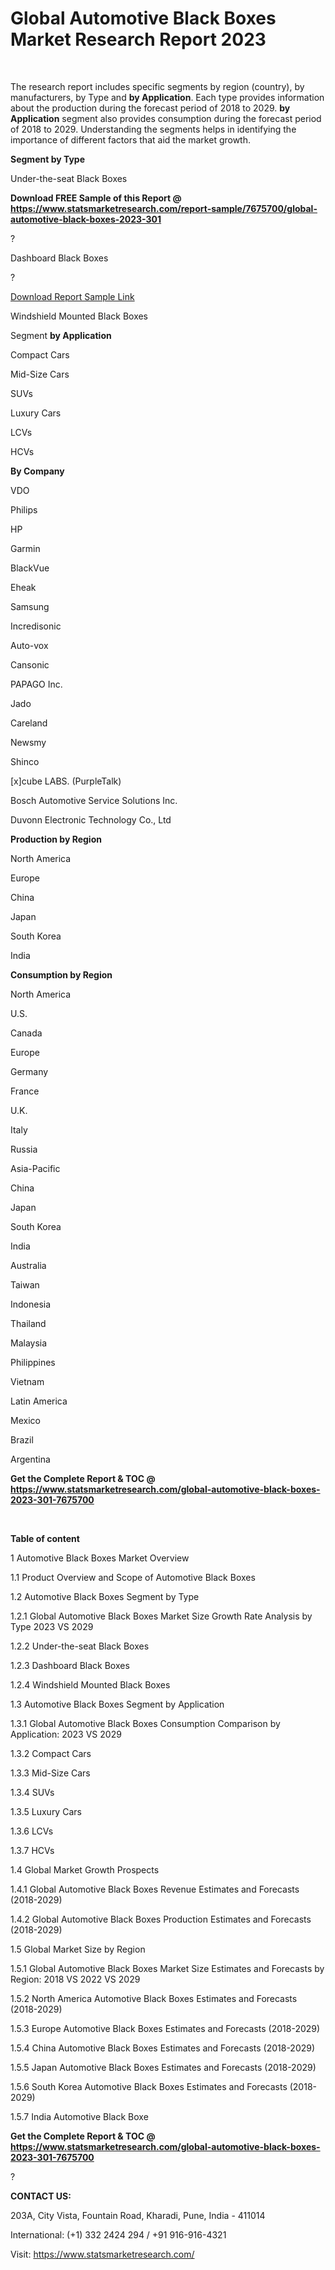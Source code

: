 <h1>Global Automotive Black Boxes Market Research Report 2023</h1><br/><p>The research report includes specific segments by region (country), by manufacturers, by Type and <strong>by Application</strong>. Each type provides information about the production during the forecast period of 2018 to 2029. <strong>by Application</strong> segment also provides consumption during the forecast period of 2018 to 2029. Understanding the segments helps in identifying the importance of different factors that aid the market growth.</p>
 
 
 
 <p><strong>Segment by Type</strong></p>
 
 
 
 <p>Under-the-seat Black Boxes</p>
 
 
 
 <div><b>Download FREE Sample of this Report @ <a href="https://www.statsmarketresearch.com/download-free-sample/7675700/global-automotive-black-boxes-2023-301">https://www.statsmarketresearch.com/report-sample/7675700/global-automotive-black-boxes-2023-301</a></b></div>
 
 
 
 <p>? </p>
 
 
 
 <p>Dashboard Black Boxes</p>
 
 
 
 <p>? </p>
 
 
 
 <p><a href="https://www.statsmarketresearch.com/download-free-sample/7675700/global-automotive-black-boxes-2023-301">Download Report Sample Link</a></p>
 
 
 
 <p>Windshield Mounted Black Boxes</p>
 
 
 
 <p>Segment <strong>by Application</strong></p>
 
 
 
 <p>Compact Cars</p>
 
 
 
 <p>Mid-Size Cars</p>
 
 
 
 <p>SUVs</p>
 
 
 
 <p>Luxury Cars</p>
 
 
 
 <p>LCVs</p>
 
 
 
 <p>HCVs</p>
 
 
 
 <p><strong>By Company</strong></p>
 
 
 
 <p>VDO</p>
 
 
 
 <p>Philips</p>
 
 
 
 <p>HP</p>
 
 
 
 <p>Garmin</p>
 
 
 
 <p>BlackVue</p>
 
 
 
 <p>Eheak</p>
 
 
 
 <p>Samsung</p>
 
 
 
 <p>Incredisonic</p>
 
 
 
 <p>Auto-vox</p>
 
 
 
 <p>Cansonic</p>
 
 
 
 <p>PAPAGO Inc.</p>
 
 
 
 <p>Jado</p>
 
 
 
 <p>Careland</p>
 
 
 
 <p>Newsmy</p>
 
 
 
 <p>Shinco</p>
 
 
 
 <p>[x]cube LABS. (PurpleTalk)</p>
 
 
 
 <p>Bosch Automotive Service Solutions Inc.</p>
 
 
 
 <p>Duvonn Electronic Technology Co., Ltd</p>
 
 
 
 <p><strong>Production by Region</strong></p>
 
 
 
 <p>North America</p>
 
 
 
 <p>Europe</p>
 
 
 
 <p>China</p>
 
 
 
 <p>Japan</p>
 
 
 
 <p>South Korea</p>
 
 
 
 <p>India</p>
 
 
 
 <p><strong>Consumption by Region</strong></p>
 
 
 
 <p>North America</p>
 
 
 
 <p>U.S.</p>
 
 
 
 <p>Canada</p>
 
 
 
 <p>Europe</p>
 
 
 
 <p>Germany</p>
 
 
 
 <p>France</p>
 
 
 
 <p>U.K.</p>
 
 
 
 <p>Italy</p>
 
 
 
 <p>Russia</p>
 
 
 
 <p>Asia-Pacific</p>
 
 
 
 <p>China</p>
 
 
 
 <p>Japan</p>
 
 
 
 <p>South Korea</p>
 
 
 
 <p>India</p>
 
 
 
 <p>Australia</p>
 
 
 
 <p>Taiwan</p>
 
 
 
 <p>Indonesia</p>
 
 
 
 <p>Thailand</p>
 
 
 
 <p>Malaysia</p>
 
 
 
 <p>Philippines</p>
 
 
 
 <p>Vietnam</p>
 
 
 
 <p>Latin America</p>
 
 
 
 <p>Mexico</p>
 
 
 
 <p>Brazil</p>
 
 
 
 <p>Argentina</p>
 
 
 
 <div><b>Get the Complete Report & TOC @ <a href="https://www.statsmarketresearch.com/global-automotive-black-boxes-2023-301-7675700">https://www.statsmarketresearch.com/global-automotive-black-boxes-2023-301-7675700</a></b></div>
 
 
 
 <p><br />
 
 <b>Table of content</b></p>
 
 
 
 <p>1 Automotive Black Boxes Market Overview<br />
 
 1.1 Product Overview and Scope of Automotive Black Boxes<br />
 
 1.2 Automotive Black Boxes Segment by Type<br />
 
 1.2.1 Global Automotive Black Boxes Market Size Growth Rate Analysis by Type 2023 VS 2029<br />
 
 1.2.2 Under-the-seat Black Boxes<br />
 
 1.2.3 Dashboard Black Boxes<br />
 
 1.2.4 Windshield Mounted Black Boxes<br />
 
 1.3 Automotive Black Boxes Segment by Application<br />
 
 1.3.1 Global Automotive Black Boxes Consumption Comparison by Application: 2023 VS 2029<br />
 
 1.3.2 Compact Cars<br />
 
 1.3.3 Mid-Size Cars<br />
 
 1.3.4 SUVs<br />
 
 1.3.5 Luxury Cars<br />
 
 1.3.6 LCVs<br />
 
 1.3.7 HCVs<br />
 
 1.4 Global Market Growth Prospects<br />
 
 1.4.1 Global Automotive Black Boxes Revenue Estimates and Forecasts (2018-2029)<br />
 
 1.4.2 Global Automotive Black Boxes Production Estimates and Forecasts (2018-2029)<br />
 
 1.5 Global Market Size by Region<br />
 
 1.5.1 Global Automotive Black Boxes Market Size Estimates and Forecasts by Region: 2018 VS 2022 VS 2029<br />
 
 1.5.2 North America Automotive Black Boxes Estimates and Forecasts (2018-2029)<br />
 
 1.5.3 Europe Automotive Black Boxes Estimates and Forecasts (2018-2029)<br />
 
 1.5.4 China Automotive Black Boxes Estimates and Forecasts (2018-2029)<br />
 
 1.5.5 Japan Automotive Black Boxes Estimates and Forecasts (2018-2029)<br />
 
 1.5.6 South Korea Automotive Black Boxes Estimates and Forecasts (2018-2029)<br />
 
 1.5.7 India Automotive Black Boxe</p>
 
 
 
 <div><b>Get the Complete Report & TOC @ <a href="https://www.statsmarketresearch.com/global-automotive-black-boxes-2023-301-7675700">https://www.statsmarketresearch.com/global-automotive-black-boxes-2023-301-7675700</a></b></div>
 
 
 
 <p>? </p>
 
 
 
 <p><b>CONTACT US:</b><br />
 
 203A, City Vista, Fountain Road, Kharadi, Pune, India - 411014<br />
 
 International: (+1) 332 2424 294 / +91 916-916-4321<br />
 
 Visit: <a href="https://www.statsmarketresearch.com/">https://www.statsmarketresearch.com/</a></p>